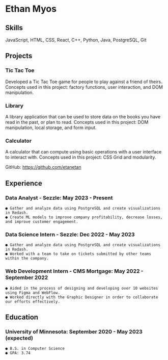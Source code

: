 # Ethan Myos

## Skills

JavaScript, HTML, CSS, React, C++, Python, Java, PostgreSQL, Git

## Projects

### Tic Tac Toe

Developed a Tic Tac Toe game for people to play against a friend of theirs.
Concepts used in this project: factory functions, user interaction, and DOM manipulation.

### Library

A library application that can be used to store data on the books you have read in the past, or plan to read.
Concepts used in this project: DOM manipulation, local storage, and form input.

### Calculator

A calculator that can compute using basic operations with a user interface to interact with.
Concepts used in this project: CSS Grid and modularity.

GitHub: https://github.com/etanetan

## Experience

### Data Analyst - Sezzle: May 2023 - Present

```
● Gather and analyze data using PostgreSQL and create visualizations in Redash.
● Create ML models to improve company profitability, decrease losses, and improve customer engagement.
```

### Data Science Intern - Sezzle: Dec 2022 - May 2023

```
● Gather and analyze data using PostgreSQL and create visualizations in Redash.
● Worked with a team to take on tickets submitted by other teams within the company.
```
### Web Development Intern - CMS Mortgage: May 2022 - September 2022

```
● Aided in the process of designing and developing over 10 websites using Figma and WebFlow.
● Worked directly with the Graphic Designer in order to collaborate our efforts effectively.
```
## Education

### University of Minnesota: September 2020 - May 2023 (expected)

```
● B.S. in Computer Science
● GPA: 3.74
```
